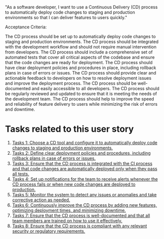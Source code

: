  "As a software developer, I want to use a Continuous Delivery (CD) process to automatically deploy code changes to 
staging and production environments so that I can deliver features to users quickly."

Acceptance Criteria:

The CD process should be set up to automatically deploy code changes to staging and production environments.
The CD process should be integrated with the development workflow and should not require manual intervention from developers.
The CD process should include a comprehensive set of automated tests that cover all critical aspects of the codebase and ensure that the code changes are ready for deployment.
The CD process should have clear deployment policies and procedures in place, including rollback plans in case of errors or issues.
The CD process should provide clear and actionable feedback to developers on how to resolve deployment issues and improve the deployment process.
The CD process should be well-documented and easily accessible to all developers.
The CD process should be regularly reviewed and updated to ensure that it is meeting the needs of the development team.
The CD process should help to improve the speed and reliability of feature delivery to users while minimizing the risk of errors and downtime.


# Tasks related to this user story
1. [Tasks 1: Choose a CD tool and configure it to automatically deploy code changes to staging and production 
environments.](tasks/task_2.1.2.1.md)
2. [Tasks 2: Define clear deployment policies and procedures, including rollback plans in case of errors or issues.](tasks/task_2.1.2.2.md)
3. [Tasks 3: Ensure that the CD process is integrated with the CI process and that code changes are automatically 
deployed only when they pass all tests.](tasks/task_2.1.2.3.md)
4. [Tasks 4: Set up notifications for the team to receive alerts whenever the CD process fails or when new code 
changes are deployed to production.](tasks/task_2.1.2.4.md)
5. [Tasks 5: Monitor the system to detect any issues or anomalies and take corrective action as needed.](tasks/task_2.1.2.5.md)
6. [Tasks 6: Continuously improve the CD process by adding new features, optimizing deployment times, and 
minimizing downtime.](tasks/task_2.1.2.6.md)
7. [Tasks 7: Ensure that the CD process is well-documented and that all team members are trained on how to use it 
effectively.](tasks/task_2.1.2.7.md)
8. [Tasks 8: Ensure that the CD process is compliant with any relevant security or regulatory requirements.](tasks/task_2.1.2.8.md)
